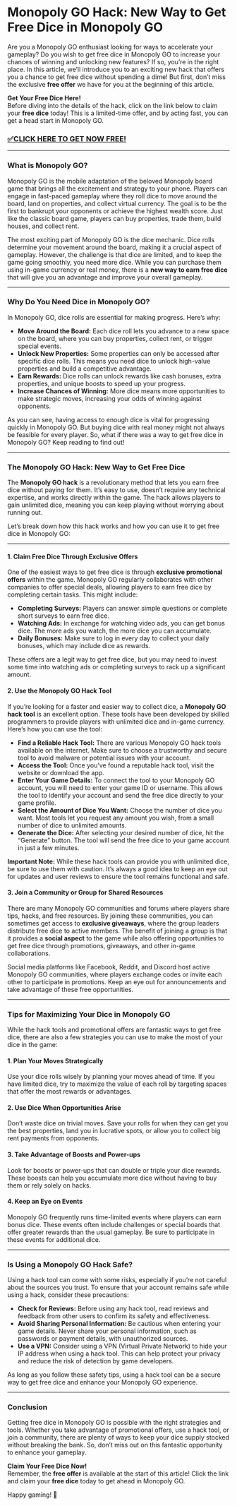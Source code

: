 # Monopoly GO Hack: New Way to Get Free Dice in Monopoly GO

Are you a Monopoly GO enthusiast looking for ways to accelerate your gameplay? Do you wish to get free dice in Monopoly GO to increase your chances of winning and unlocking new features? If so, you’re in the right place. In this article, we’ll introduce you to an exciting new hack that offers you a chance to get free dice without spending a dime! But first, don’t miss the exclusive **free offer** we have for you at the beginning of this article.

**Get Your Free Dice Here!**  
Before diving into the details of the hack, click on the link below to claim your **free dice** today! This is a limited-time offer, and by acting fast, you can get a head start in Monopoly GO.  

### [✅CLICK HERE TO GET NOW FREE!](https://freeforyou.xyz/monopoly/go/)

---

### What is Monopoly GO?

Monopoly GO is the mobile adaptation of the beloved Monopoly board game that brings all the excitement and strategy to your phone. Players can engage in fast-paced gameplay where they roll dice to move around the board, land on properties, and collect virtual currency. The goal is to be the first to bankrupt your opponents or achieve the highest wealth score. Just like the classic board game, players can buy properties, trade them, build houses, and collect rent.

The most exciting part of Monopoly GO is the dice mechanic. Dice rolls determine your movement around the board, making it a crucial aspect of gameplay. However, the challenge is that dice are limited, and to keep the game going smoothly, you need more dice. While you can purchase them using in-game currency or real money, there is a **new way to earn free dice** that will give you an advantage and improve your overall gameplay.

---

### Why Do You Need Dice in Monopoly GO?

In Monopoly GO, dice rolls are essential for making progress. Here’s why:

- **Move Around the Board:** Each dice roll lets you advance to a new space on the board, where you can buy properties, collect rent, or trigger special events.
- **Unlock New Properties:** Some properties can only be accessed after specific dice rolls. This means you need dice to unlock high-value properties and build a competitive advantage.
- **Earn Rewards:** Dice rolls can unlock rewards like cash bonuses, extra properties, and unique boosts to speed up your progress.
- **Increase Chances of Winning:** More dice means more opportunities to make strategic moves, increasing your odds of winning against opponents.

As you can see, having access to enough dice is vital for progressing quickly in Monopoly GO. But buying dice with real money might not always be feasible for every player. So, what if there was a way to get free dice in Monopoly GO? Keep reading to find out!

---

### The Monopoly GO Hack: New Way to Get Free Dice

The **Monopoly GO hack** is a revolutionary method that lets you earn free dice without paying for them. It’s easy to use, doesn’t require any technical expertise, and works directly within the game. The hack allows players to gain unlimited dice, meaning you can keep playing without worrying about running out.

Let’s break down how this hack works and how you can use it to get free dice in Monopoly GO:

---

#### 1. **Claim Free Dice Through Exclusive Offers**

One of the easiest ways to get free dice is through **exclusive promotional offers** within the game. Monopoly GO regularly collaborates with other companies to offer special deals, allowing players to earn free dice by completing certain tasks. This might include:

- **Completing Surveys:** Players can answer simple questions or complete short surveys to earn free dice.
- **Watching Ads:** In exchange for watching video ads, you can get bonus dice. The more ads you watch, the more dice you can accumulate.
- **Daily Bonuses:** Make sure to log in every day to collect your daily bonuses, which may include dice as rewards.
  
These offers are a legit way to get free dice, but you may need to invest some time into watching ads or completing surveys to rack up a significant amount.

#### 2. **Use the Monopoly GO Hack Tool**

If you’re looking for a faster and easier way to collect dice, a **Monopoly GO hack tool** is an excellent option. These tools have been developed by skilled programmers to provide players with unlimited dice and in-game currency. Here’s how you can use the tool:

- **Find a Reliable Hack Tool:** There are various Monopoly GO hack tools available on the internet. Make sure to choose a trustworthy and secure tool to avoid malware or potential issues with your account.
- **Access the Tool:** Once you’ve found a reputable hack tool, visit the website or download the app.
- **Enter Your Game Details:** To connect the tool to your Monopoly GO account, you will need to enter your game ID or username. This allows the tool to identify your account and send the free dice directly to your game profile.
- **Select the Amount of Dice You Want:** Choose the number of dice you want. Most tools let you request any amount you wish, from a small number of dice to unlimited amounts.
- **Generate the Dice:** After selecting your desired number of dice, hit the “Generate” button. The tool will send the free dice to your game account in just a few minutes.

**Important Note:** While these hack tools can provide you with unlimited dice, be sure to use them with caution. It’s always a good idea to keep an eye out for updates and user reviews to ensure the tool remains functional and safe.

#### 3. **Join a Community or Group for Shared Resources**

There are many Monopoly GO communities and forums where players share tips, hacks, and free resources. By joining these communities, you can sometimes get access to **exclusive giveaways**, where the group leaders distribute free dice to active members. The benefit of joining a group is that it provides a **social aspect** to the game while also offering opportunities to get free dice through promotions, giveaways, and other in-game collaborations.

Social media platforms like Facebook, Reddit, and Discord host active Monopoly GO communities, where players exchange codes or invite each other to participate in promotions. Keep an eye out for announcements and take advantage of these free opportunities.

---

### Tips for Maximizing Your Dice in Monopoly GO

While the hack tools and promotional offers are fantastic ways to get free dice, there are also a few strategies you can use to make the most of your dice in the game:

#### 1. **Plan Your Moves Strategically**

Use your dice rolls wisely by planning your moves ahead of time. If you have limited dice, try to maximize the value of each roll by targeting spaces that offer the most rewards or advantages.

#### 2. **Use Dice When Opportunities Arise**

Don’t waste dice on trivial moves. Save your rolls for when they can get you the best properties, land you in lucrative spots, or allow you to collect big rent payments from opponents.

#### 3. **Take Advantage of Boosts and Power-ups**

Look for boosts or power-ups that can double or triple your dice rewards. These boosts can help you accumulate more dice without having to buy them or rely solely on hacks.

#### 4. **Keep an Eye on Events**

Monopoly GO frequently runs time-limited events where players can earn bonus dice. These events often include challenges or special boards that offer greater rewards than the usual gameplay. Be sure to participate in these events for additional dice.

---

### Is Using a Monopoly GO Hack Safe?

Using a hack tool can come with some risks, especially if you’re not careful about the sources you trust. To ensure that your account remains safe while using a hack, consider these precautions:

- **Check for Reviews:** Before using any hack tool, read reviews and feedback from other users to confirm its safety and effectiveness.
- **Avoid Sharing Personal Information:** Be cautious when entering your game details. Never share your personal information, such as passwords or payment details, with unauthorized sources.
- **Use a VPN:** Consider using a VPN (Virtual Private Network) to hide your IP address when using a hack tool. This can help protect your privacy and reduce the risk of detection by game developers.

As long as you follow these safety tips, using a hack tool can be a secure way to get free dice and enhance your Monopoly GO experience.

---

### Conclusion

Getting free dice in Monopoly GO is possible with the right strategies and tools. Whether you take advantage of promotional offers, use a hack tool, or join a community, there are plenty of ways to keep your dice supply stocked without breaking the bank. So, don’t miss out on this fantastic opportunity to enhance your gameplay.

**Claim Your Free Dice Now!**  
Remember, the **free offer** is available at the start of this article! Click the link and claim your **free dice** today to get ahead in Monopoly GO. 

Happy gaming! 🎲
